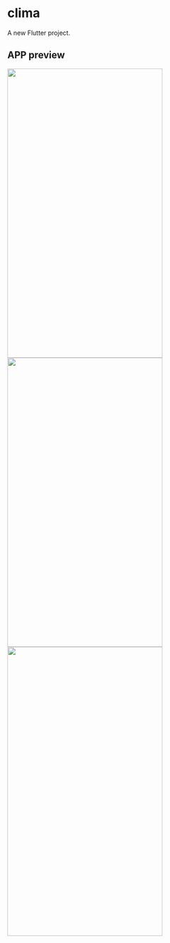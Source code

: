 # clima

A new Flutter project.

## APP preview


<img src="https://user-images.githubusercontent.com/97922365/169664128-9b778754-9a02-4806-b89f-bcf5e8faa0a5.png" width="350" height="650">
<img src="https://user-images.githubusercontent.com/97922365/169664163-001609ea-f83a-4107-be03-36b0cfd08046.png" width="350" height="650">
<img src="https://user-images.githubusercontent.com/97922365/169664185-c0a3b5bd-ccf2-494a-be98-b9671bc6436e.png" width="350" height="650">

